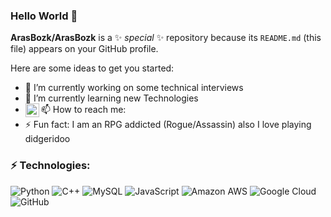 ### Hello World 👋


**ArasBozk/ArasBozk** is a ✨ _special_ ✨ repository because its `README.md` (this file) appears on your GitHub profile.

Here are some ideas to get you started:

- 🔭 I’m currently working on some technical interviews
- 🌱 I’m currently learning new Technologies
- 📫 How to reach me: [<img align="left" alt="LinkedIn" width="22px" src="https://cdn.jsdelivr.net/npm/simple-icons@v3/icons/linkedin.svg" />][linkedin]
- ⚡ Fun fact: I am an RPG addicted (Rogue/Assassin) also I love playing didgeridoo


### ⚡ Technologies:

![Python](https://img.shields.io/badge/-Python-black?style=flat-square&logo=Python)
![C++](https://img.shields.io/badge/-C++-00599C?style=flat-square&logo=c)
![MySQL](https://img.shields.io/badge/-MySQL-black?style=flat-square&logo=mysql)
![JavaScript](https://img.shields.io/badge/-JavaScript-black?style=flat-square&logo=javascript)
![Amazon AWS](https://img.shields.io/badge/Amazon%20AWS-232F3E?style=flat-square&logo=amazon-aws)
![Google Cloud](https://img.shields.io/badge/Google%20Cloud-black?style=flat-square&logo=google-cloud)
![GitHub](https://img.shields.io/badge/-GitHub-181717?style=flat-square&logo=github)
<br />
<br />



[linkedin]: https://www.linkedin.com/in/aras-bozkurt-0592151a0/?locale=en_US
